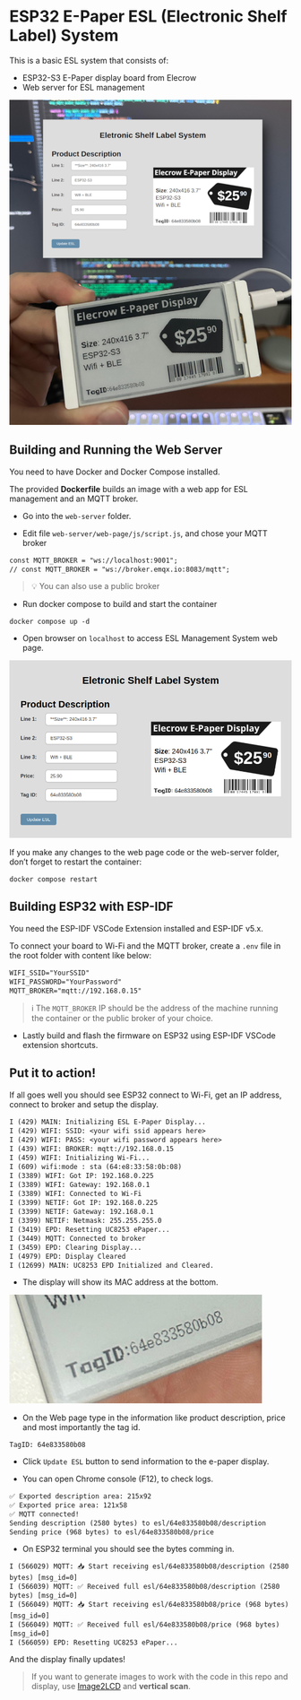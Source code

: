 # ESP32 E-Paper ESL (Electronic Shelf Label) System

This is a basic ESL system that consists of:

- ESP32-S3 E-Paper display board from Elecrow
- Web server for ESL management

![ESL System](repo-assets/esl_elecrow.png)

## Building and Running the Web Server

You need to have Docker and Docker Compose installed.

The provided **Dockerfile** builds an image with a web app for ESL management and an MQTT broker.

- Go into the `web-server` folder.

- Edit file `web-server/web-page/js/script.js`, and chose your MQTT broker
```
const MQTT_BROKER = "ws://localhost:9001";
// const MQTT_BROKER = "ws://broker.emqx.io:8083/mqtt";
```

> 💡 You can also use a public broker

- Run docker compose to build and start the container
```
docker compose up -d
```

- Open browser on `localhost` to access ESL Management System web page.

![ESL Web Page](repo-assets/web_page.png)

If you make any changes to the web page code or the web-server folder, don’t forget to restart the container:
```
docker compose restart
```

## Building ESP32 with ESP-IDF

You need the ESP-IDF VSCode Extension installed and ESP-IDF v5.x.

To connect your board to Wi-Fi and the MQTT broker, create a `.env` file in the root folder with content like below:
```
WIFI_SSID="YourSSID"
WIFI_PASSWORD="YourPassword"
MQTT_BROKER="mqtt://192.168.0.15"
```

> ℹ️ The `MQTT_BROKER` IP should be the address of the machine running the container or the public broker of your choice.

- Lastly build and flash the firmware on ESP32 using ESP-IDF VSCode extension shortcuts.

## Put it to action!

If all goes well you should see ESP32 connect to Wi-Fi, get an IP address, connect to broker and setup the display.
```
I (429) MAIN: Initializing ESL E-Paper Display...
I (429) WIFI: SSID: <your wifi ssid appears here>
I (429) WIFI: PASS: <your wifi password appears here>
I (439) WIFI: BROKER: mqtt://192.168.0.15
I (459) WIFI: Initializing Wi-Fi...
I (609) wifi:mode : sta (64:e8:33:58:0b:08)
I (3389) WIFI: Got IP: 192.168.0.225
I (3389) WIFI: Gateway: 192.168.0.1
I (3389) WIFI: Connected to Wi-Fi
I (3399) NETIF: Got IP: 192.168.0.225
I (3399) NETIF: Gateway: 192.168.0.1
I (3399) NETIF: Netmask: 255.255.255.0
I (3419) EPD: Resetting UC8253 ePaper...
I (3449) MQTT: Connected to broker
I (3459) EPD: Clearing Display...
I (4979) EPD: Display Cleared
I (12699) MAIN: UC8253 EPD Initialized and Cleared.
```

- The display will show its MAC address at the bottom.

![Display Mac Adress](repo-assets/mac_addr.png)

- On the Web page type in the information like product description, price and most importantly the tag id.
```
TagID: 64e833580b08
```

- Click `Update ESL` button to send information to the e-paper display.

- You can open Chrome console (F12), to check logs.
```
✅ Exported description area: 215x92
✅ Exported price area: 121x58
✅ MQTT connected!
Sending description (2580 bytes) to esl/64e833580b08/description
Sending price (968 bytes) to esl/64e833580b08/price
```

- On ESP32 terminal you should see the bytes comming in.
```
I (566029) MQTT: 📥 Start receiving esl/64e833580b08/description (2580 bytes) [msg_id=0]
I (566039) MQTT: ✅ Received full esl/64e833580b08/description (2580 bytes) [msg_id=0]
I (566049) MQTT: 📥 Start receiving esl/64e833580b08/price (968 bytes) [msg_id=0]
I (566049) MQTT: ✅ Received full esl/64e833580b08/price (968 bytes) [msg_id=0]
I (566059) EPD: Resetting UC8253 ePaper...
```

And the display finally updates!

> If you want to generate images to work with the code in this repo and display, use [Image2LCD](https://www.e-paper-display.com/Image2LCD.html) and **vertical scan**.